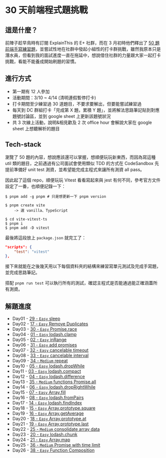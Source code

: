 # 30 天前端程式題挑戰

## 這是什麼？

前陣子趁早鳥時有訂閱 ExplainThis 的 E+ 社群，而在 3 月初時他們釋出了 [50 題前端手寫練習題](https://explainthisio.notion.site/ExplainThis-50-8fe7055e22d5467586f7d2c22719684f)，並嘗試性地在社群中發起小組性的打卡群挑戰，雖然我原本只是潛水員，但看到我的面試進度一直在拖延中，想說借住社群的力量跟大家一起打卡挑戰，看能不能養成開始刷題的習慣。

## 進行方式

- 第一期有 12 人參加
- 活動期間：3/10 ~ 4/14 (清明連假暫停打卡)
- 打卡期間至少練習過 30 道題目，不要求要解出，但要能嘗試練習過
- 每天到 DC 群組打卡「完成第 X 題，累積 Y 題」，並將解法思路筆記貼到對應題號討論區，並到 google sheet 上更新該題號狀況
- 共 3 次線上活動，說明&相見歡及 2 次 office hour 會解說大家在 google sheet 上想聽解析的題目

## Tech-stack

瀏覽了 50 題的內容，想說應該還可以掌握，想順便玩玩新東西，而因為寫這種 util 類的題目，之前遇過有公司面試會使用類似 TDD 的方式在 CodeSandbox 先提前準備好 unit test 測資，並希望能完成主程式來讓所有測資 all pass。

因此起了這個 repo，順便玩玩 Vitest 看看寫起來與 jest 有何不同，參考官方文件設定了一番，也順便記錄一下：

```shell
$ pnpm add -g pnpm # 只是想更新一下 pnpm version

$ pnpm create vite
    -> 選 vanilla、TypeScript

$ cd vite-vitest-ts
$ pnpm i
$ pnpm add -D vitest
```

最後將這段放上 `package.json` 就完工了：

```json
"scripts": {
    "test": "vitest"
},
```

接下來就能在之後幾天用以下每個資料夾的結構來練習寫單元測試及完成手寫題，並完成思路筆記。

搭配 `pnpm run test` 可以執行所有的測試，確認主程式是否能通過能正確涵蓋所有測資。

## 解題進度

- Day01 - [29 - `Easy` sleep](src/29-sleep)
- Day02 - [17 - `Easy` Remove Duplicates](src/17-deduplication)
- Day03 - [30 - `Easy` Promise.race](src/30-promise-race)
- Day04 - [01 - `Easy` lodash.clamp](src/01-clamp)
- Day05 - [02 - `Easy` inRange](src/02-inRange)
- Day06 - [31 - `Easy` add promises](src/31-addPromises)
- Day07 - [32 - `Easy` cancelable timeout](src/32-cancelableTimeout)
- Day08 - [33 - `Easy` cancelable interval](src/33-cancelableInterval)
- Day09 - [34 - `Medium` repeat](src/34-repeat)
- Day10 - [05 - `Easy` lodash.dropWhile](src/05-dropWhile)
- Day11 - [03 - `Easy` lodash.compact](src/03-compact)
- Day12 - [04 - `Easy` lodash.difference](src/04-difference)
- Day13 - [35 - `Medium` functions Promise.all](src/35-promiseAll)
- Day14 - [06 - `Easy` lodash.dropRightWhile](src/06-dropRightWhile)
- Day15 - [07 - `Easy` Array.fill](src/07-fill)
- Day16 - [08 - `Easy` lodash.fromPairs](src/08-fromPairs)
- Day17 - [14 - `Easy` lodash.findIndex](src/14-findIndex)
- Day18 - [15 - `Easy` Array.prototype.square](src/15-square)
- Day19 - [16 - `Easy` Array.getAverage](src/16-getAverage)
- Day20 - [18 - `Easy` Array.prototype.at](src/18-arrayPrototypeAt)
- Day21 - [19 - `Easy` Array.prototype.last](src/19-arrayLast)
- Day22 - [25 - `Medium` consolidate array data](src/25-consolidateData)
- Day23 - [20 - `Easy` lodash.chunk](src/20-chunk)
- Day24 - [21 - `Easy` Array.map](src/21-arrayMap)
- Day25 - [36 - `Medium` Promise with time limit](src/36-promiseWithTimeLimit)
- Day26 - [38 - `Easy` Function Composition](src/38-functionComposition)

